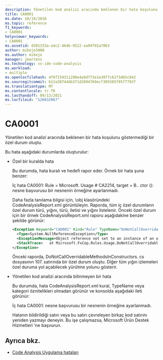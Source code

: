 ```yaml
---
description: Yönetilen kod analizi aracında beklenen bir hata koşulunu göstermediği bir özel durum oluştu.
title: CA0001
ms.date: 10/19/2016
ms.topic: reference
f1_keywords:
- CA0001
helpviewer_keywords:
- CA0001
ms.assetid: d301333a-a4c2-464b-9522-aa94f91a7063
author: mikejo5000
ms.author: mikejo
manager: jmartens
ms.technology: vs-ide-code-analysis
ms.workload:
- multiple
ms.openlocfilehash: 4f8f159311298e4a9d7f3e1e30f7c6273db5c842
ms.sourcegitcommit: b12a38744db371d2894769ecf305585f9577792f
ms.translationtype: MT
ms.contentlocale: tr-TR
ms.lasthandoff: 09/13/2021
ms.locfileid: "126632967"
---
```

# <a name="ca0001"></a>CA0001

Yönetilen kod analizi aracında beklenen bir hata koşulunu göstermediği bir özel durum oluştu.

Bu hata aşağıdaki durumlarda oluşturulur:

- Özel bir kuralda hata

     Bu durumda, hata kuralı ve hedefi rapor eder. Örnek bir hata şuna benzer:

     İç hata CA0001: Rule = Microsoft. Usage # CA2214, target = B.. ctor (): nesne başvurusu bir nesnenin örneğine ayarlanmadı.

     Daha fazla tanılama bilgisi için, \obj klasöründeki CodeAnalysisReport.xml görüntüleyin. Raporda, tüm iç özel durumların özel durum türü, yığını, türü, iletisi ve yığını listelenir. Önceki özel durum için bir örnek CodeAnalysisReport.xml raporu aşağıdakine benzer şekilde görünür:

     ```xml
     <Exception Keyword="CA0001" Kind="Rule" TypeName="DoNotCallOverridableMethodsInConstructors" Category="Microsoft.Usage" CheckId="CA2214" Target="B..ctor()">
       <Type>System.NullReferenceException</Type>
       <ExceptionMessage>Object reference not set to an instance of an object.</ExceptionMessage>
       <StackTrace>   at Microsoft.FxCop.Rules.Usage.DoNotCallOverridableMethodsInConstructors.CheckCallees(Method method, Boolean isCallVirt) in d:\rules\DoNotCallOverridableMethodsInConstructors.cs:line 107 at Microsoft.FxCop.Rules.Usage.DoNotCallOverridableMethodsInConstructors.CheckCallees(Method method, Boolean isCallVirt) in d:\rules\DoNotCallOverridableMethodsInConstructors.cs:line 128 at Microsoft.FxCop.Rules.Usage.DoNotCallOverridableMethodsInConstructors.Check(Member member) in d:\rules\DoNotCallOverridableMethodsInConstructors.cs:line 58 at Microsoft.FxCop.Engines.Introspection.AnalysisVisitor.CheckMember(Member member, NodeBase target) in d:\Engines\Introspection\AnalysisVisitor.cs:line 743</StackTrace>
     </Exception>
     ```

     Önceki raporda, DoNotCallOverridableMethodsInConstructors. cs dosyasının 107. satırında bir özel durum oluştu. Diğer tüm yığın izlemeleri özel duruma yol açabilecek yürütme yolunu gösterir.

- Yönetilen kod analizi aracında bilinmeyen bir hata

     Bu durumda, hata CodeAnalysisReport.xml kural, TypeName veya kategori öznitelikleri olmadan görünür ve konsolda aşağıdaki ileti görünür:

     İç hata CA0001: nesne başvurusu bir nesnenin örneğine ayarlanmadı.

     Hatanın bildirildiği satırı veya bu satırı çevreleyen birkaç kod satırını yeniden yazmayı deneyin. Bu işe çalışmazsa, Microsoft Ürün Destek Hizmetleri 'ne başvurun.

## <a name="see-also"></a>Ayrıca bkz.

- [Code Analysis Uygulama hataları](../code-quality/code-analysis-application-errors.md)
